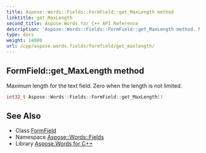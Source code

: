 ```yaml
---
title: Aspose::Words::Fields::FormField::get_MaxLength method
linktitle: get_MaxLength
second_title: Aspose.Words for C++ API Reference
description: 'Aspose::Words::Fields::FormField::get_MaxLength method. Maximum length for the text field. Zero when the length is not limited in C++.'
type: docs
weight: 14000
url: /cpp/aspose.words.fields/formfield/get_maxlength/
---
```

## FormField::get_MaxLength method


Maximum length for the text field. Zero when the length is not limited.

```cpp
int32_t Aspose::Words::Fields::FormField::get_MaxLength()
```

## See Also

* Class [FormField](../)
* Namespace [Aspose::Words::Fields](../../)
* Library [Aspose.Words for C++](../../../)
